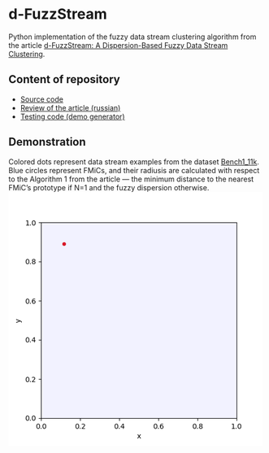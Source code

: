 # d-FuzzStream

Python implementation of the fuzzy data stream clustering algorithm from the article [d-FuzzStream: A Dispersion-Based Fuzzy Data Stream Clustering](https://doi.org/10.1109/FUZZ-IEEE.2018.8491534).

## Content of repository
* [Source code](d_fuzzstream/__init__.py)
* [Review of the article (russian)](report/main.pdf)
* [Testing code (demo generator)](make_gif.py)

## Demonstration
Colored dots represent data stream examples from the dataset [Bench1_11k](https://github.com/vpozdnyakov/DS_Datasets/tree/master/Synthetic/Non-Stationary/Bench1_11k). Blue circles represent FMiCs, and their radiusis are calculated with respect to the Algorithm 1 from the article — the minimum distance to the nearest FMiC’s prototype if N=1 and the fuzzy dispersion otherwise.
![online clustering](gif/ds_demo.gif)